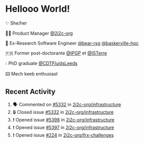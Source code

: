 # Hellooo World!

✨ She/her

👩‍💻 Product Manager [@2i2c-org](https://2i2c.org/)

🐻 Ex-Research Software Engineer [@bear-rsg](https://github.com/bear-rsg) [@baskerville-hpc](https://github.com/baskerville-hpc) 

🇫🇷 Former post-doctorante [@IPGP](https://github.com/IPGP) et [@ISTerre](https://www.isterre.fr/) 

💧 PhD graduate [@CDTFluidsLeeds](https://fluid-dynamics.leeds.ac.uk/) 

⌨️ Mech keeb enthusiast 

## Recent Activity 

<!--START_SECTION:activity-->
1. 🗣 Commented on [#5332](https://github.com/2i2c-org/infrastructure/issues/5332#issuecomment-2606919445) in [2i2c-org/infrastructure](https://github.com/2i2c-org/infrastructure)
2. 🔒 Closed issue [#5332](https://github.com/2i2c-org/infrastructure/issues/5332) in [2i2c-org/infrastructure](https://github.com/2i2c-org/infrastructure)
3. ❗ Opened issue [#5398](https://github.com/2i2c-org/infrastructure/issues/5398) in [2i2c-org/infrastructure](https://github.com/2i2c-org/infrastructure)
4. ❗ Opened issue [#5397](https://github.com/2i2c-org/infrastructure/issues/5397) in [2i2c-org/infrastructure](https://github.com/2i2c-org/infrastructure)
5. ❗ Opened issue [#224](https://github.com/2i2c-org/frx-challenges/issues/224) in [2i2c-org/frx-challenges](https://github.com/2i2c-org/frx-challenges)
<!--END_SECTION:activity-->
